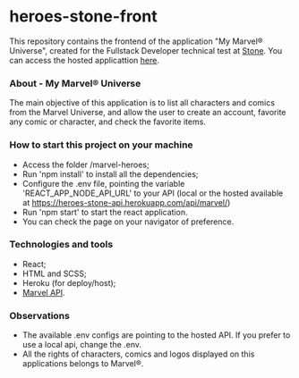# heroes-stone-front

This repository contains the frontend of the application "My Marvel® Universe", created for the Fullstack Developer technical test at [Stone](https://www.stone.com.br/).
You can access the hosted applicattion [here](https://heroes-stone-front.herokuapp.com/).

### About - My Marvel® Universe
  
The main objective of this application is to list all characters and comics from the Marvel Universe, and allow the user to create an account, favorite any comic or character, and check the favorite items.

### How to start this project on your machine

- Access the folder /marvel-heroes;
- Run 'npm install' to install all the dependencies;
- Configure the .env file, pointing the variable 'REACT_APP_NODE_API_URL' to your API (local or the hosted available at https://heroes-stone-api.herokuapp.com/api/marvel/)
- Run 'npm start' to start the react application.
- You can check the page on your navigator of preference.

### Technologies and tools

- React;
- HTML and SCSS;
- Heroku (for deploy/host);
- [Marvel API](https://developer.marvel.com/docs).

### Observations

- The available .env configs are pointing to the hosted API. If you prefer to use a local api, change the .env.
- All the rights of characters, comics and logos displayed on this applications belongs to Marvel®.
